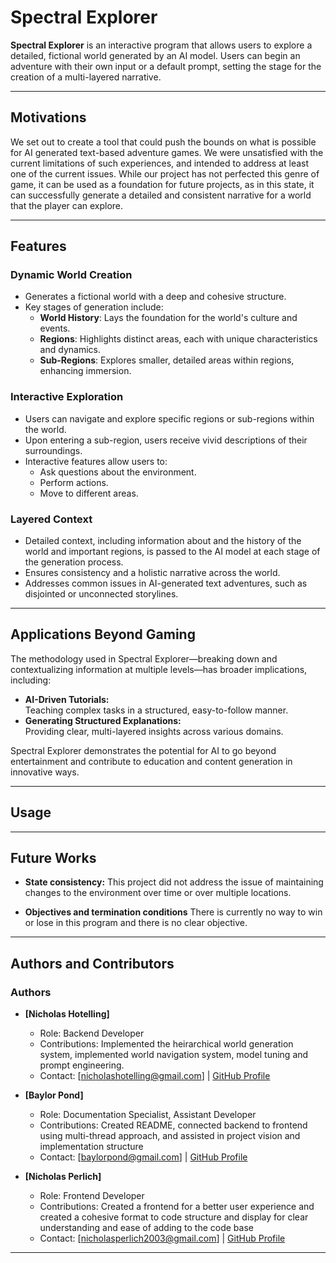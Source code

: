 # Spectral Explorer

**Spectral Explorer** is an interactive program that allows users to explore a detailed, fictional world generated by an AI model. Users can begin an adventure with their own input or a default prompt, setting the stage for the creation of a multi-layered narrative.

---

## Motivations
We set out to create a tool that could push the bounds on what is possible for AI generated text-based adventure games. We were unsatisfied with the current limitations of such experiences, and intended to address at least one of the current issues. While our project has not perfected this genre of game, it can be used as a foundation for future projects, as in this state, it can successfully generate a detailed and consistent narrative for a world that the player can explore.

---
## Features

### **Dynamic World Creation**
- Generates a fictional world with a deep and cohesive structure.  
- Key stages of generation include:
  - **World History**: Lays the foundation for the world's culture and events.  
  - **Regions**: Highlights distinct areas, each with unique characteristics and dynamics.  
  - **Sub-Regions**: Explores smaller, detailed areas within regions, enhancing immersion.

### **Interactive Exploration**
- Users can navigate and explore specific regions or sub-regions within the world.  
- Upon entering a sub-region, users receive vivid descriptions of their surroundings.  
- Interactive features allow users to:
  - Ask questions about the environment.
  - Perform actions.
  - Move to different areas.

### **Layered Context**
- Detailed context, including information about and the history of the world and important regions, is passed to the AI model at each stage of the generation process.  
- Ensures consistency and a holistic narrative across the world.  
- Addresses common issues in AI-generated text adventures, such as disjointed or unconnected storylines.

---

## Applications Beyond Gaming

The methodology used in Spectral Explorer—breaking down and contextualizing information at multiple levels—has broader implications, including:

- **AI-Driven Tutorials:**  
  Teaching complex tasks in a structured, easy-to-follow manner.  
- **Generating Structured Explanations:**  
  Providing clear, multi-layered insights across various domains.  

Spectral Explorer demonstrates the potential for AI to go beyond entertainment and contribute to education and content generation in innovative ways.

---

## Usage


---

## Future Works

- **State consistency:**
    This project did not address the issue of maintaining changes to the environment over time or over multiple locations. 

- **Objectives and termination conditions**
    There is currently no way to win or lose in this program and there is no clear objective.

---

## Authors and Contributors

### Authors
- **[Nicholas Hotelling]**  
  - Role: Backend Developer
  - Contributions: Implemented the heirarchical world generation system, implemented world navigation system, model tuning and prompt engineering.
  - Contact: [nicholashotelling@gmail.com] | [GitHub Profile](https://github.com/FunkiDunki)

- **[Baylor Pond]**  
  - Role: Documentation Specialist, Assistant Developer  
  - Contributions: Created README, connected backend to frontend using multi-thread approach, and assisted in project vision and implementation structure
  - Contact: [baylorpond@gmail.com] | [GitHub Profile](https://github.com/BPond4)

- **[Nicholas Perlich]**  
  - Role: Frontend Developer  
  - Contributions: Created a frontend for a better user experience and created a cohesive format to code structure and display for clear understanding and ease of adding to the code base
  - Contact: [nicholasperlich2003@gmail.com] | [GitHub Profile](https://github.com/NickPerlich)
---